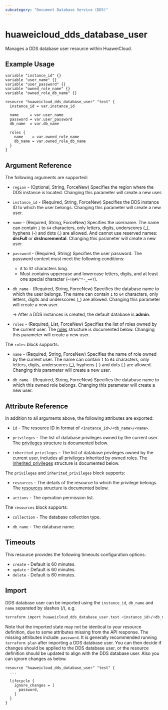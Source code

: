 ```yaml
---
subcategory: "Document Database Service (DDS)"
---
```


# huaweicloud_dds_database_user

Manages a DDS database user resource within HuaweiCloud.

## Example Usage

```hcl
variable "instance_id" {}
variable "user_name" {}
variable "user_password" {}
variable "owned_role_name" {}
variable "owned_role_db_name" {}

resource "huaweicloud_dds_database_user" "test" {
  instance_id = var.instance_id

  name     = var.user_name
  password = var.user_password
  db_name  = var.db_name

  roles {
    name    = var.owned_role_name
    db_name = var.owned_role_db_name
  }
}
```

## Argument Reference

The following arguments are supported:

* `region` - (Optional, String, ForceNew) Specifies the region where the DDS instance is located.
  Changing this parameter will create a new user.

* `instance_id` - (Required, String, ForceNew) Specifies the DDS instance ID to which the user belongs.
  Changing this parameter will create a new user.

* `name` - (Required, String, ForceNew) Specifies the username.
  The name can contain `1` to `64` characters, only letters, digits, underscores (_), hyphens (-) and dots (.) are
  allowed. And cannot use reserved names: **drsFull** or **drsIncremental**.
  Changing this parameter will create a new user.

* `password` - (Required, String) Specifies the user password.
  The password content must meet the following conditions:
  + `8` to `32` characters long.
  + Must contains uppercase and lowercase letters, digits, and at least one special character (`~!@#%^*-_=+?`).

* `db_name` - (Required, String, ForceNew) Specifies the database name to which the user belongs.
  The name can contain `1` to `64` characters, only letters, digits and underscores (_) are allowed.
  Changing this parameter will create a new user.

  -> After a DDS instances is created, the default database is **admin**.

* `roles` - (Required, List, ForceNew) Specifies the list of roles owned by the current user.
  The [roles](#dds_database_owned_roles) structure is documented below. Changing this parameter will create a new user.

<a name="dds_database_owned_roles"></a>
The `roles` block supports:

* `name` - (Required, String, ForceNew) Specifies the name of role owned by the current user.
  The name can contain `1` to `64` characters, only letters, digits, underscores (_), hyphens (-) and dots (.) are
  allowed. Changing this parameter will create a new user.

* `db_name` - (Required, String, ForceNew) Specifies the database name to which this owned role belongs.
  Changing this parameter will create a new user.

## Attribute Reference

In addition to all arguments above, the following attributes are exported:

* `id` - The resource ID in format of `<instance_id>/<db_name>/<name>`.

* `privileges` - The list of database privileges owned by the current user.
  The [privileges](#dds_database_privileges) structure is documented below.

* `inherited_privileges` - The list of database privileges owned by the current user, includes all privileges
  inherited by owned roles. The [inherited_privileges](#dds_database_privileges) structure is documented below.

<a name="dds_database_privileges"></a>
The `privileges` and `inherited_privileges` block supports:

* `resources` - The details of the resource to which the privilege belongs.
  The [resources](#dds_database_resources) structure is documented below.

* `actions` - The operation permission list.

<a name="dds_database_resources"></a>
The `resources` block supports:

* `collection` - The database collection type.

* `db_name` - The database name.

## Timeouts

This resource provides the following timeouts configuration options:

* `create` - Default is 60 minutes.
* `update` - Default is 60 minutes.
* `delete` - Default is 60 minutes.

## Import

DDS database user can be imported using the `instance_id`, `db_name` and `name` separated by slashes (/), e.g.

```bash
terraform import huaweicloud_dds_database_user.test <instance_id>/<db_name>/<name>
```

Note that the imported state may not be identical to your resource definition, due to some attributes missing from
the API response. The missing attributes include: `password`. It is generally recommended running `terraform plan` after
importing a DDS database user. You can then decide if changes should be applied to the DDS database user, or the resource
definition should be updated to align with the DDS database user. Also you can ignore changes as below.

```hcl
resource "huaweicloud_dds_database_user" "test" {
  ...

  lifecycle {
    ignore_changes = [
      password,
    ]
  }
}
```
